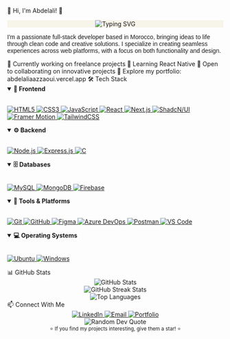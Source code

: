 💫 Hi, I'm Abdelali! 👋
<div align="center" style="background-color: #F7F4E9;"> <img src="https://readme-typing-svg.herokuapp.com?font=Poppins&weight=600&size=22&pause=1000&color=A08B7F&center=true&vCenter=true&random=false&width=435&lines=Full-Stack+Developer;Web+Application+Developer;Always+Learning+New+Technologies" alt="Typing SVG" /> </div> <p style="font-family: 'Poppins', sans-serif;">I'm a passionate full-stack developer based in Morocco, bringing ideas to life through clean code and creative solutions. I specialize in creating seamless experiences across web platforms, with a focus on both functionality and design.</p>
🔭 Currently working on freelance projects
🌱 Learning React Native
👯 Open to collaborating on innovative projects
💼 Explore my portfolio: abdelaliaazzaoui.vercel.app
🛠️ Tech Stack
<details open> <summary><b>🎨 Frontend</b></summary> <br> <p align="left"> <a href="https://developer.mozilla.org/en-US/docs/Web/HTML" target="_blank"> <img src="https://img.shields.io/badge/HTML5-%23E34F26.svg?style=for-the-badge&logo=html5&logoColor=white" alt="HTML5"/> </a> <a href="https://developer.mozilla.org/en-US/docs/Web/CSS" target="_blank"> <img src="https://img.shields.io/badge/CSS3-%231572B6.svg?style=for-the-badge&logo=css3&logoColor=white" alt="CSS3"/> </a> <a href="https://developer.mozilla.org/en-US/docs/Web/JavaScript" target="_blank"> <img src="https://img.shields.io/badge/JavaScript-%23323330.svg?style=for-the-badge&logo=javascript&logoColor=%23F7DF1E" alt="JavaScript"/> </a> <a href="https://reactjs.org/" target="_blank"> <img src="https://img.shields.io/badge/React-%2320232a.svg?style=for-the-badge&logo=react&logoColor=%2361DAFB" alt="React"/> </a> <a href="https://nextjs.org/" target="_blank"> <img src="https://img.shields.io/badge/Next.js-%23000000.svg?style=for-the-badge&logo=next.js&logoColor=white" alt="Next.js"/> </a> <a href="https://ui.shadcn.com/" target="_blank"> <img src="https://img.shields.io/badge/ShadcN/UI-%23000000.svg?style=for-the-badge&logo=shadcnui&logoColor=white" alt="ShadcN/UI"/> </a> <a href="https://www.framer.com/motion/" target="_blank"> <img src="https://img.shields.io/badge/Framer_Motion-%230055FF.svg?style=for-the-badge&logo=framer&logoColor=white" alt="Framer Motion"/> </a> <a href="https://tailwindcss.com/" target="_blank"> <img src="https://img.shields.io/badge/Tailwind_CSS-%2338B2AC.svg?style=for-the-badge&logo=tailwind-css&logoColor=white" alt="TailwindCSS"/> </a> </p> </details> <details open> <summary><b>⚙️ Backend</b></summary> <br> <p align="left"> <a href="https://nodejs.org/" target="_blank"> <img src="https://img.shields.io/badge/Node.js-%23339933.svg?style=for-the-badge&logo=nodedotjs&logoColor=white" alt="Node.js"/> </a> <a href="https://expressjs.com/" target="_blank"> <img src="https://img.shields.io/badge/Express.js-%23404d59.svg?style=for-the-badge&logo=express&logoColor=%2361DAFB" alt="Express.js"/> </a> <a href="https://www.cprogramming.com/" target="_blank"> <img src="https://img.shields.io/badge/C-%2300599C.svg?style=for-the-badge&logo=c&logoColor=white" alt="C"/> </a> </p> </details> <details open> <summary><b>🗄️ Databases</b></summary> <br> <p align="left"> <a href="https://www.mysql.com/" target="_blank"> <img src="https://img.shields.io/badge/MySQL-%2300000f.svg?style=for-the-badge&logo=mysql&logoColor=white" alt="MySQL"/> </a> <a href="https://www.mongodb.com/" target="_blank"> <img src="https://img.shields.io/badge/MongoDB-%234ea94b.svg?style=for-the-badge&logo=mongodb&logoColor=white" alt="MongoDB"/> </a> <a href="https://firebase.google.com/" target="_blank"> <img src="https://img.shields.io/badge/Firebase-%23FFCA28.svg?style=for-the-badge&logo=firebase&logoColor=black" alt="Firebase"/> </a> </p> </details> <details open> <summary><b>🧰 Tools & Platforms</b></summary> <br> <p align="left"> <a href="https://git-scm.com/" target="_blank"> <img src="https://img.shields.io/badge/Git-%23F05032.svg?style=for-the-badge&logo=git&logoColor=white" alt="Git"/> </a> <a href="https://github.com/" target="_blank"> <img src="https://img.shields.io/badge/GitHub-%23121011.svg?style=for-the-badge&logo=github&logoColor=white" alt="GitHub"/> </a> <a href="https://www.figma.com/" target="_blank"> <img src="https://img.shields.io/badge/Figma-%23F24E1E.svg?style=for-the-badge&logo=figma&logoColor=white" alt="Figma"/> </a> <a href="https://azure.microsoft.com/en-us/services/devops/" target="_blank"> <img src="https://img.shields.io/badge/Azure_DevOps-%230078D7.svg?style=for-the-badge&logo=azure-devops&logoColor=white" alt="Azure DevOps"/> </a> <a href="https://www.postman.com/" target="_blank"> <img src="https://img.shields.io/badge/Postman-FF6C37?style=for-the-badge&logo=postman&logoColor=white" alt="Postman"/> </a> <a href="https://code.visualstudio.com/" target="_blank"> <img src="https://img.shields.io/badge/VS_Code-%23007ACC.svg?style=for-the-badge&logo=visual-studio-code&logoColor=white" alt="VS Code"/> </a> </p> </details>
<details open> <summary><b>💻 Operating Systems</b></summary> <br> <p align="left"> <a href="https://ubuntu.com/" target="_blank"> <img src="https://img.shields.io/badge/Ubuntu-%23E95420.svg?style=for-the-badge&logo=ubuntu&logoColor=white" alt="Ubuntu"/> </a> <a href="https://www.microsoft.com/windows" target="_blank"> <img src="https://img.shields.io/badge/Windows-%230078D6.svg?style=for-the-badge&logo=windows&logoColor=white" alt="Windows"/> </a> </p> </details>
📊 GitHub Stats
<div align="center"> <img src="https://github-readme-stats.vercel.app/api?username=AbdelaliAAZZ&theme=graywhite&bg_color=F7F4E9&text_color=000000&hide_border=true&include_all_commits=false&count_private=true" alt="GitHub Stats" /> <br/> <img src="https://github-readme-streak-stats.herokuapp.com/?user=AbdelaliAAZZ&background=F7F4E9&stroke=000000&ring=A08B7F&fire=A08B7F&currStreakNum=000000&sideNums=000000&currStreakLabel=A08B7F&sideLabels=A08B7F&dates=000000&hide_border=true" alt="GitHub Streak Stats" /> <br/> <img src="https://github-readme-stats.vercel.app/api/top-langs/?username=AbdelaliAAZZ&theme=graywhite&bg_color=F7F4E9&text_color=000000&hide_border=true&include_all_commits=false&count_private=true&layout=compact" alt="Top Languages" /> </div>
📫 Connect With Me
<div align="center"> <a href="https://linkedin.com/in/AbdelaliAazzaoui" target="_blank"> <img src="https://img.shields.io/badge/LinkedIn-%23A08B7F.svg?style=for-the-badge&logo=linkedin&logoColor=white&fontFamily=Poppins" alt="LinkedIn" /> </a> <a href="mailto:contact@abdelaliaazzaoui.vercel.app" target="_blank"> <img src="https://img.shields.io/badge/Email-%23A08B7F.svg?style=for-the-badge&logo=gmail&logoColor=white&fontFamily=Poppins" alt="Email" /> </a> <a href="https://abdelaliaazzaoui.vercel.app" target="_blank"> <img src="https://img.shields.io/badge/Portfolio-%23A08B7F.svg?style=for-the-badge&logo=vercel&logoColor=white&fontFamily=Poppins" alt="Portfolio" /> </a> </div> <div align="center"> <img src="https://quotes-github-readme.vercel.app/api?type=horizontal&theme=light" alt="Random Dev Quote" /> </div>
<div align="center"> <sub>⭐ If you find my projects interesting, give them a star! ⭐</sub> </div>
